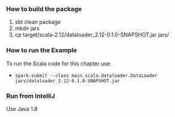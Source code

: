 ### How to build the package
1. sbt clean package
2. mkdir jars
3. cp target/scala-2.12/dataloader_2.12-0.1.0-SNAPSHOT.jar jars/

### How to run the Example
To run the Scala code for this chapter use:

* `spark-submit --class main.scala.dataloader.DataLoader jars/dataloader_2.12-0.1.0-SNAPSHOT.jar `

### Run from IntelliJ
Use Java 1.8
